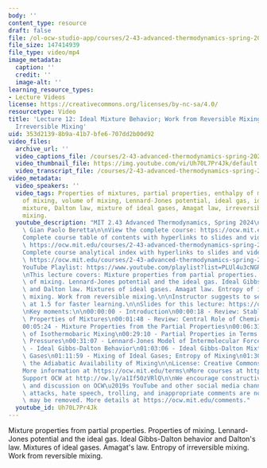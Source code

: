 ```yaml
---
body: ''
content_type: resource
draft: false
file: /ol-ocw-studio-app/courses/2-43-advanced-thermodynamics-spring-2024/ocw_243_lecture12_2024mar15_360p_16_9.mp4
file_size: 147414939
file_type: video/mp4
image_metadata:
  caption: ''
  credit: ''
  image-alt: ''
learning_resource_types:
- Lecture Videos
license: https://creativecommons.org/licenses/by-nc-sa/4.0/
resourcetype: Video
title: 'Lecture 12: Ideal Mixture Behavior; Work from Reversible Mixing; Entropy of
  Irreversible Mixing'
uid: 353d2139-8b9a-41b7-bfe6-707dd2b00d92
video_files:
  archive_url: ''
  video_captions_file: /courses/2-43-advanced-thermodynamics-spring-2024/1fK19EYYmoTYJsmKKESmVhUwk1VRCzWQY_transcript.webvtt
  video_thumbnail_file: https://img.youtube.com/vi/Uh70L7Pr4Jk/default.jpg
  video_transcript_file: /courses/2-43-advanced-thermodynamics-spring-2024/1fK19EYYmoTYJsmKKESmVhUwk1VRCzWQY_transcript.pdf
video_metadata:
  video_speakers: ''
  video_tags: Properties of mixtures, partial properties, enthalpy of mixing, entropy
    of mixing, volume of mixing, Lennard-Jones potential, ideal gas, ideal Gibbs-Dalton
    mixture, Dalton law, mixture of ideal gases, Amagat law, irreversible versus reversible
    mixing.
  youtube_description: "MIT 2.43 Advanced Thermodynamics, Spring 2024\nInstructor:\
    \ Gian Paolo Beretta\n\nView the complete course: https://ocw.mit.edu/courses/2-43-advanced-thermodynamics-spring-2024/\n\
    Complete course table of contents with hyperlinks to slides and video timestamps:\
    \ https://ocw.mit.edu/courses/2-43-advanced-thermodynamics-spring-2024/resources/mit2_43_s24_toc_slides_pdf/\n\
    Complete course analytical index with hyperlinks to slides and video timestamps:\
    \ https://ocw.mit.edu/courses/2-43-advanced-thermodynamics-spring-2024/resources/mit2_43_s24_index_slides_pdf/\n\
    YouTube Playlist: https://www.youtube.com/playlist?list=PLUl4u3cNGP6309d0oJDiVo1CvxUQXJ2il\n\
    \nThis lecture covers: Mixture properties from partial properties. Properties\
    \ of mixing. Lennard-Jones potential and the ideal gas. Ideal Gibbs-Dalton behavior\
    \ and Dalton law. Mixtures of ideal gases. Amagat law. Entropy of irreversible\
    \ mixing. Work from reversible mixing.\n\nInstructor suggests to set viewing speed\
    \ at 1.5 for faster learning.\n\nSlides for this lecture: https://ocw.mit.edu/courses/2-43-advanced-thermodynamics-spring-2024/resources/mit2_43_s24_lec12_pdf/\n\
    \nKey moments:\n\n00:00:00 - Introduction\n00:00:18 - Review: Stable-Equilibrium\
    \ Properties of Mixtures\n00:01:48 - Review: Central Role of Chemical Potentials\n\
    00:05:24 - Mixture Properties from the Partial Properties\n00:06:33 - Properties\
    \ of Isothermobaric Mixing\n00:29:10 - Partial Properties in Terms of Partial\
    \ Pressures\n00:31:07 - Lennard-Jones Model of Intermolecular Forces\n00:45:54\
    \ - Ideal Gibbs-Dalton Behavior\n01:03:06 - Ideal Gibbs-Dalton Mixtures of Ideal\
    \ Gases\n01:11:59 - Mixing of Ideal Gases; Entropy of Mixing\n01:30:49 - Extracting\
    \ the Adiabatic Availability of Mixing\n\nLicense: Creative Commons BY-NC-SA\n\
    More information at https://ocw.mit.edu/terms\nMore courses at https://ocw.mit.edu\n\
    Support OCW at http://ow.ly/a1If50zVRlQ\n\nWe encourage constructive comments\
    \ and discussion on OCW\u2019s YouTube and other social media channels. Personal\
    \ attacks, hate speech, trolling, and inappropriate comments are not allowed and\
    \ may be removed. More details at https://ocw.mit.edu/comments."
  youtube_id: Uh70L7Pr4Jk
---
```

Mixture properties from partial properties. Properties of mixing. Lennard-Jones potential and the ideal gas. Ideal Gibbs-Dalton behavior and Dalton's law. Mixtures of ideal gases. Amagat's law. Entropy of irreversible mixing. Work from reversible mixing.